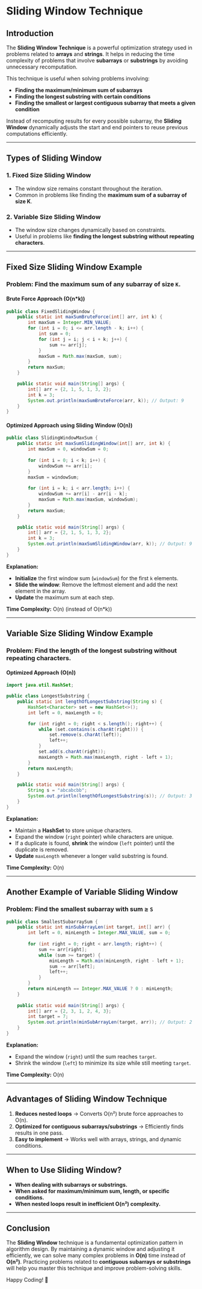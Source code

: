 # Sliding Window Technique

## Introduction
The **Sliding Window Technique** is a powerful optimization strategy used in problems related to **arrays** and **strings**. It helps in reducing the time complexity of problems that involve **subarrays** or **substrings** by avoiding unnecessary recomputation.

This technique is useful when solving problems involving:
- **Finding the maximum/minimum sum of subarrays**
- **Finding the longest substring with certain conditions**
- **Finding the smallest or largest contiguous subarray that meets a given condition**

Instead of recomputing results for every possible subarray, the **Sliding Window** dynamically adjusts the start and end pointers to reuse previous computations efficiently.

---

## Types of Sliding Window
### 1. **Fixed Size Sliding Window**
- The window size remains constant throughout the iteration.
- Common in problems like finding the **maximum sum of a subarray of size K**.

### 2. **Variable Size Sliding Window**
- The window size changes dynamically based on constraints.
- Useful in problems like **finding the longest substring without repeating characters**.

---

## **Fixed Size Sliding Window Example**
### **Problem:** Find the maximum sum of any subarray of size `K`.
#### **Brute Force Approach** (O(n*k))
```java
public class FixedSlidingWindow {
    public static int maxSumBruteForce(int[] arr, int k) {
        int maxSum = Integer.MIN_VALUE;
        for (int i = 0; i <= arr.length - k; i++) {
            int sum = 0;
            for (int j = i; j < i + k; j++) {
                sum += arr[j];
            }
            maxSum = Math.max(maxSum, sum);
        }
        return maxSum;
    }

    public static void main(String[] args) {
        int[] arr = {2, 1, 5, 1, 3, 2};
        int k = 3;
        System.out.println(maxSumBruteForce(arr, k)); // Output: 9
    }
}
```

#### **Optimized Approach using Sliding Window (O(n))**
```java
public class SlidingWindowMaxSum {
    public static int maxSumSlidingWindow(int[] arr, int k) {
        int maxSum = 0, windowSum = 0;
        
        for (int i = 0; i < k; i++) {
            windowSum += arr[i];
        }
        maxSum = windowSum;
        
        for (int i = k; i < arr.length; i++) {
            windowSum += arr[i] - arr[i - k];
            maxSum = Math.max(maxSum, windowSum);
        }
        return maxSum;
    }

    public static void main(String[] args) {
        int[] arr = {2, 1, 5, 1, 3, 2};
        int k = 3;
        System.out.println(maxSumSlidingWindow(arr, k)); // Output: 9
    }
}
```
**Explanation:**
- **Initialize** the first window sum (`windowSum`) for the first `k` elements.
- **Slide the window**: Remove the leftmost element and add the next element in the array.
- **Update** the maximum sum at each step.

**Time Complexity:** O(n) (instead of O(n*k))

---

## **Variable Size Sliding Window Example**
### **Problem:** Find the length of the longest substring without repeating characters.
#### **Optimized Approach (O(n))**
```java
import java.util.HashSet;

public class LongestSubstring {
    public static int lengthOfLongestSubstring(String s) {
        HashSet<Character> set = new HashSet<>();
        int left = 0, maxLength = 0;

        for (int right = 0; right < s.length(); right++) {
            while (set.contains(s.charAt(right))) {
                set.remove(s.charAt(left));
                left++;
            }
            set.add(s.charAt(right));
            maxLength = Math.max(maxLength, right - left + 1);
        }
        return maxLength;
    }

    public static void main(String[] args) {
        String s = "abcabcbb";
        System.out.println(lengthOfLongestSubstring(s)); // Output: 3
    }
}
```

**Explanation:**
- Maintain a **HashSet** to store unique characters.
- Expand the window (`right` pointer) while characters are unique.
- If a duplicate is found, **shrink** the window (`left` pointer) until the duplicate is removed.
- **Update** `maxLength` whenever a longer valid substring is found.

**Time Complexity:** O(n)

---

## **Another Example of Variable Sliding Window**
### **Problem:** Find the smallest subarray with sum ≥ `S`
```java
public class SmallestSubarraySum {
    public static int minSubArrayLen(int target, int[] arr) {
        int left = 0, minLength = Integer.MAX_VALUE, sum = 0;
        
        for (int right = 0; right < arr.length; right++) {
            sum += arr[right];
            while (sum >= target) {
                minLength = Math.min(minLength, right - left + 1);
                sum -= arr[left];
                left++;
            }
        }
        return minLength == Integer.MAX_VALUE ? 0 : minLength;
    }
    
    public static void main(String[] args) {
        int[] arr = {2, 3, 1, 2, 4, 3};
        int target = 7;
        System.out.println(minSubArrayLen(target, arr)); // Output: 2
    }
}
```
**Explanation:**
- Expand the window (`right`) until the sum reaches `target`.
- Shrink the window (`left`) to minimize its size while still meeting `target`.

**Time Complexity:** O(n)

---

## **Advantages of Sliding Window Technique**
1. **Reduces nested loops** → Converts O(n²) brute force approaches to O(n).
2. **Optimized for contiguous subarrays/substrings** → Efficiently finds results in one pass.
3. **Easy to implement** → Works well with arrays, strings, and dynamic conditions.

---

## **When to Use Sliding Window?**
- **When dealing with subarrays or substrings.**
- **When asked for maximum/minimum sum, length, or specific conditions.**
- **When nested loops result in inefficient O(n²) complexity.**

---

## **Conclusion**
The **Sliding Window** technique is a fundamental optimization pattern in algorithm design. By maintaining a dynamic window and adjusting it efficiently, we can solve many complex problems in **O(n)** time instead of **O(n²)**. Practicing problems related to **contiguous subarrays or substrings** will help you master this technique and improve problem-solving skills.

Happy Coding! 🚀

